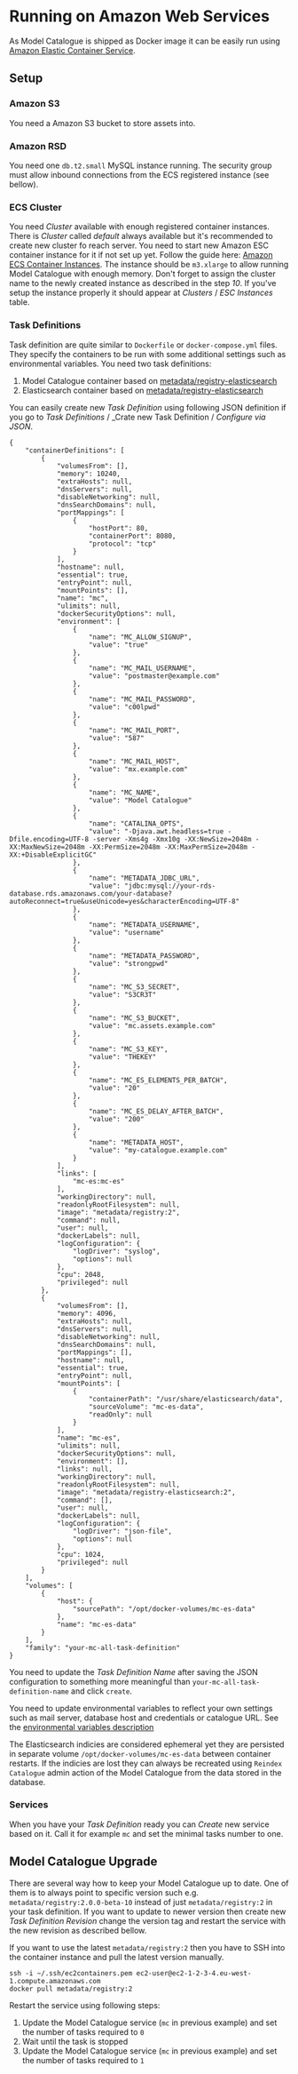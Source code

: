 # Running on Amazon Web Services

As Model Catalogue is shipped as Docker image it can be easily run using
[Amazon Elastic Container Service](https://eu-west-1.console.aws.amazon.com/ecs/home?region=eu-west-1).


## Setup

### Amazon S3
You need a Amazon S3 bucket to store assets into.

### Amazon RSD
You need one `db.t2.small` MySQL instance running. The security group
must allow inbound connections from the ECS registered instance (see bellow).

### ECS Cluster
You need _Cluster_ available with enough registered
container instances. There is _Cluster_ called _default_ always available
but it's recommended to create new cluster fo reach server. 
You need to start new Amazon ESC container instance for it if not
set up yet. Follow the guide here: [Amazon ECS Container Instances](http://docs.aws.amazon.com/AmazonECS/latest/developerguide/ECS_instances.html).
The instance should be `m3.xlarge` to allow running Model Catalogue with
enough memory. Don't forget to assign the cluster name to the newly created instance as described in the step _10_.
If you've setup the instance properly it should appear
at _Clusters_ / _ESC Instances_ table.

### Task Definitions
Task definition are quite similar to `Dockerfile` or `docker-compose.yml` files.
They specify the containers to be run with some additional settings such as
environmental variables. You need two task definitions:

  1. Model Catalogue container based on [metadata/registry-elasticsearch](https://hub.docker.com/r/metadata/registry/)
  2. Elasticsearch container based on [metadata/registry-elasticsearch](https://hub.docker.com/r/metadata/registry-elasticsearch/)

You can easily create new _Task Definition_ using following JSON definition
if you go to _Task Definitions_ / _Crate new Task Definition / _Configure via JSON_.


```
{
    "containerDefinitions": [
        {
            "volumesFrom": [],
            "memory": 10240,
            "extraHosts": null,
            "dnsServers": null,
            "disableNetworking": null,
            "dnsSearchDomains": null,
            "portMappings": [
                {
                    "hostPort": 80,
                    "containerPort": 8080,
                    "protocol": "tcp"
                }
            ],
            "hostname": null,
            "essential": true,
            "entryPoint": null,
            "mountPoints": [],
            "name": "mc",
            "ulimits": null,
            "dockerSecurityOptions": null,
            "environment": [
                {
                    "name": "MC_ALLOW_SIGNUP",
                    "value": "true"
                },
                {
                    "name": "MC_MAIL_USERNAME",
                    "value": "postmaster@example.com"
                },
                {
                    "name": "MC_MAIL_PASSWORD",
                    "value": "c00lpwd"
                },
                {
                    "name": "MC_MAIL_PORT",
                    "value": "587"
                },
                {
                    "name": "MC_MAIL_HOST",
                    "value": "mx.example.com"
                },
                {
                    "name": "MC_NAME",
                    "value": "Model Catalogue"
                },
                {
                    "name": "CATALINA_OPTS",
                    "value": "-Djava.awt.headless=true -Dfile.encoding=UTF-8 -server -Xms4g -Xmx10g -XX:NewSize=2048m -XX:MaxNewSize=2048m -XX:PermSize=2048m -XX:MaxPermSize=2048m -XX:+DisableExplicitGC"
                },
                {
                    "name": "METADATA_JDBC_URL",
                    "value": "jdbc:mysql://your-rds-database.rds.amazonaws.com/your-database?autoReconnect=true&useUnicode=yes&characterEncoding=UTF-8"
                },
                {
                    "name": "METADATA_USERNAME",
                    "value": "username"
                },
                {
                    "name": "METADATA_PASSWORD",
                    "value": "strongpwd"
                },
                {
                    "name": "MC_S3_SECRET",
                    "value": "S3CR3T"
                },
                {
                    "name": "MC_S3_BUCKET",
                    "value": "mc.assets.example.com"
                },
                {
                    "name": "MC_S3_KEY",
                    "value": "THEKEY"
                },
                {
                    "name": "MC_ES_ELEMENTS_PER_BATCH",
                    "value": "20"
                },
                {
                    "name": "MC_ES_DELAY_AFTER_BATCH",
                    "value": "200"
                },
                {
                    "name": "METADATA_HOST",
                    "value": "my-catalogue.example.com"
                }
            ],
            "links": [
                "mc-es:mc-es"
            ],
            "workingDirectory": null,
            "readonlyRootFilesystem": null,
            "image": "metadata/registry:2",
            "command": null,
            "user": null,
            "dockerLabels": null,
            "logConfiguration": {
                "logDriver": "syslog",
                "options": null
            },
            "cpu": 2048,
            "privileged": null
        },
        {
            "volumesFrom": [],
            "memory": 4096,
            "extraHosts": null,
            "dnsServers": null,
            "disableNetworking": null,
            "dnsSearchDomains": null,
            "portMappings": [],
            "hostname": null,
            "essential": true,
            "entryPoint": null,
            "mountPoints": [
                {
                    "containerPath": "/usr/share/elasticsearch/data",
                    "sourceVolume": "mc-es-data",
                    "readOnly": null
                }
            ],
            "name": "mc-es",
            "ulimits": null,
            "dockerSecurityOptions": null,
            "environment": [],
            "links": null,
            "workingDirectory": null,
            "readonlyRootFilesystem": null,
            "image": "metadata/registry-elasticsearch:2",
            "command": [],
            "user": null,
            "dockerLabels": null,
            "logConfiguration": {
                "logDriver": "json-file",
                "options": null
            },
            "cpu": 1024,
            "privileged": null
        }
    ],
    "volumes": [
        {
            "host": {
                "sourcePath": "/opt/docker-volumes/mc-es-data"
            },
            "name": "mc-es-data"
        }
    ],
    "family": "your-mc-all-task-definition"
}
```

You need to update the _Task Definition Name_ after saving the
JSON configuration to something more meaningful than `your-mc-all-task-definition-name`
and click `create`.

You need to update environmental variables to reflect your own settings
such as mail server, database host and credentials or catalogue URL.
See the [environmental variables description](environment.adoc)

The Elasticsearch indicies are considered ephemeral yet they are persisted
 in separate volume `/opt/docker-volumes/mc-es-data` between container
 restarts. If the indicies are lost they can always be recreated using
 `Reindex Catalogue` admin action of the Model Catalogue from the data
 stored in the database.

### Services
When you have your _Task Definition_ ready you can _Create_ new service
based on it. Call it for example `mc` and set the minimal tasks number
to one.

## Model Catalogue Upgrade
There are several way how to keep your Model Catalogue up to date.
One of them is to always point to specific version such e.g.
`metadata/registry:2.0.0-beta-10` instead of just `metadata/registry:2`
in your task definition. If you want to update to newer version then
create new _Task Definition Revision_ change the version tag and restart
the service with the new revision as described bellow.

If you want to use the latest `metadata/registry:2` then you have to
SSH into the container instance and pull the latest version manually.

```
ssh -i ~/.ssh/ec2containers.pem ec2-user@ec2-1-2-3-4.eu-west-1.compute.amazonaws.com
docker pull metadata/registry:2
```

Restart the service using following steps:

  1. Update the Model Catalogue service (`mc` in previous example) and set the number of tasks required to `0`
  2. Wait until the task is stopped
  3. Update the Model Catalogue service (`mc` in previous example) and set the number of tasks required to `1`


